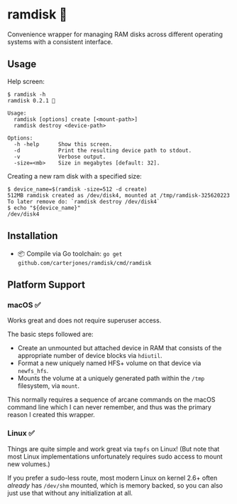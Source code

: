 # ramdisk 🐏

Convenience wrapper for managing RAM disks across different operating systems
with a consistent interface.

## Usage

Help screen:

```console
$ ramdisk -h
ramdisk 0.2.1 🐏

Usage:
  ramdisk [options] create [<mount-path>]
  ramdisk destroy <device-path>

Options:
  -h -help      Show this screen.
  -d            Print the resulting device path to stdout.
  -v            Verbose output.
  -size=<mb>    Size in megabytes [default: 32].
```

Creating a new ram disk with a specified size:

```console
$ device_name=$(ramdisk -size=512 -d create)
512MB ramdisk created as /dev/disk4, mounted at /tmp/ramdisk-325620223
To later remove do: `ramdisk destroy /dev/disk4`
$ echo "${device_name}"
/dev/disk4
```

## Installation

* 📦 Compile via Go toolchain: `go get github.com/carterjones/ramdisk/cmd/ramdisk`

## Platform Support

### macOS ✅

Works great and does not require superuser access.

The basic steps followed are:

* Create an unmounted but attached device in RAM that consists of the
  appropriate number of device blocks via `hdiutil`.
* Format a new uniquely named HFS+ volume on that device via `newfs_hfs`.
* Mounts the volume at a uniquely generated path within the `/tmp` filesystem,
  via `mount`.

This normally requires a sequence of arcane commands on the macOS command line
which I can never remember, and thus was the primary reason I created this
wrapper.

### Linux ✅

Things are quite simple and work great via `tmpfs` on Linux! (But note that most
Linux implementations unfortunately requires sudo access to mount new volumes.)

If you prefer a sudo-less route, most modern Linux on kernel 2.6+ often
_already_ has `/dev/shm` mounted, which is memory backed, so you can also just
use that without any initialization at all.
